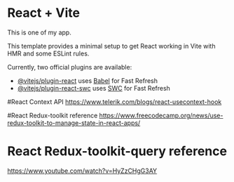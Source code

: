 # React + Vite

This is one of my app.

This template provides a minimal setup to get React working in Vite with HMR and some ESLint rules.

Currently, two official plugins are available:

- [@vitejs/plugin-react](https://github.com/vitejs/vite-plugin-react/blob/main/packages/plugin-react/README.md) uses [Babel](https://babeljs.io/) for Fast Refresh
- [@vitejs/plugin-react-swc](https://github.com/vitejs/vite-plugin-react-swc) uses [SWC](https://swc.rs/) for Fast Refresh

#React Context API
https://www.telerik.com/blogs/react-usecontext-hook

#React Redux-toolkit reference
https://www.freecodecamp.org/news/use-redux-toolkit-to-manage-state-in-react-apps/

# React Redux-toolkit-query reference

https://www.youtube.com/watch?v=HyZzCHgG3AY
